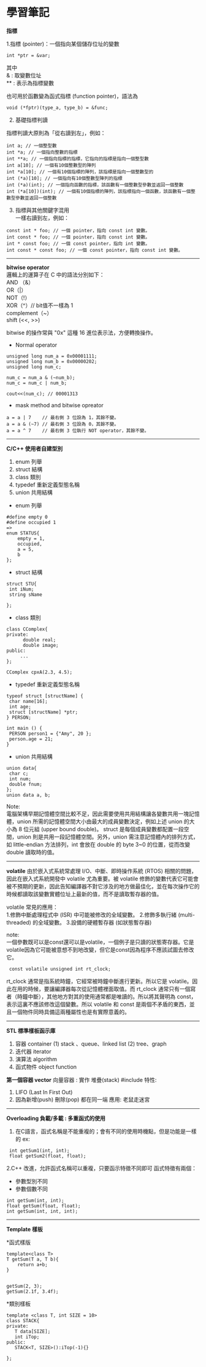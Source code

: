 # 學習筆記
**指標** 

1.指標 (pointer)：一個指向某個儲存位址的變數
 ```
 int *ptr = &var;
 ```
其中  
  & : 取變數位址  
  ** : 表示為指標變數  

也可用於函數變為函式指標 (function pointer)，語法為  
```
void (*fptr)(type_a, type_b) = &func;
```
2. 基礎指標判讀  

指標判讀大原則為「從右讀到左」，例如：  
```
int a; // 一個整型數
int *a; // 一個指向整數的指標
int **a; // 一個指向指標的指標，它指向的指標是指向一個整型數
int a[10]; // 一個有10個整數型的陣列
int *a[10]; // 一個有10個指標的陣列，該指標是指向一個整數型的
int (*a)[10]; // 一個指向有10個整數型陣列的指標
int (*a)(int); // 一個指向函數的指標，該函數有一個整數型參數並返回一個整數
int (*a[10])(int); // 一個有10個指標的陣列，該指標指向一個函數，該函數有一個整數型參數並返回一個整數
```
3. 指標與其他關鍵字混用  
一樣右讀到左，例如： 
```
const int * foo; // 一個 pointer，指向 const int 變數。
int const * foo; // 一個 pointer，指向 const int 變數。
int * const foo; // 一個 const pointer，指向 int 變數。
int const * const foo; // 一個 const pointer，指向 const int 變數。
```


 ---------------------------- 
**bitwise operator**  
 邏輯上的運算子在 C 中的語法分別如下：  
AND （&）  
OR（|）  
NOT（!）  
XOR（^）// bit值不一樣為 1  
complement（~）  
shift (<<, >>)  

bitwise 的操作常與 "0x" 這種 16 進位表示法，方便轉換操作。  
 
* Normal operator  
``` 
unsigned long num_a = 0x00001111;
unsigned long num_b = 0x00000202;
unsigned long num_c;

num_c = num_a & (~num_b);
num_c = num_c | num_b;

cout<<(num_c); // 00001313
 ```
* mask method and bitwise opreator
 ```
a = a | 7    // 最右側 3 位設為 1，其餘不變。
a = a & (~7) // 最右側 3 位設為 0，其餘不變。
a = a ^ 7    // 最右側 3 位執行 NOT operator，其餘不變。
 ```
 
----------------------------- 
**C/C++ 使用者自建型別**
1. enum 列舉
2. struct 結構
3. class 類別
4. typedef 重新定義型態名稱
5. union 共用結構
 * enum 列舉
```
#define empty 0
#define occupied 1
=>
enum STATUS{
	empty = 1,        
	occupied,
	a = 5,
	b   
};
```
* struct 結構

```
struct STU{
 int iNum;
 string sName

};
```
* class 類別
```
class CComplex{
private:
      double real;
      double image;
public:
     ...
};

CComplex cpxA(2.3, 4.5);
```
* typedef 重新定義型態名稱
```
typeof struct [structName] {
 char name[16];
 int age;
 struct [structName] *ptr;
} PERSON;

int main () {
 PERSON person1 = {"Amy", 20 };
 person.age = 21;
}
```
*  union 共用結構
```
union data{
 char c;
 int num;
 double fnum;
};
union data a, b;
```
Note:  
電腦架構早期記憶體空間比較不足，因此需要使用共用結構讓各變數共用一塊記憶體，union 所需的記憶體空間大小由最大的成員變數決定，例如上述 union 的大小為 8 位元組 (upper bound double)。
struct 是每個成員變數都配置一段空間，union 則是共用一段記憶體空間。另外，union 需注意記憶體內的排列方式，如 little-endian 方法排列，int 會放在 double 的 byte 3~0 的位置，從而改變 double 讀取時的值。

---------------------------- 
**volatile**
由於嵌入式系統常處理 I/O、中斷、即時操作系統 (RTOS) 相關的問題，因此在嵌入式系統開發中 volatile 尤為重要。被 volatile 修飾的變數代表它可能會被不預期的更新，因此告知編譯器不對它涉及的地方做最佳化，並在每次操作它的時候都讀取該變數實體位址上最新的值，而不是讀取暫存器的值。  
  
volatile 常見的應用：  
1.修飾中斷處理程式中 (ISR) 中可能被修改的全域變數。
2.修飾多執行緒 (multi-threaded) 的全域變數。
3.設備的硬體暫存器 (如狀態暫存器)

note:  
一個參數既可以是const還可以是volatile，一個例子是只讀的狀態寄存器。它是volatile因為它可能被意想不到地改變，但它是const因為程序不應該試圖去修改它。
```
 const volatile unsigned int rt_clock;
```

rt_clock 通常是指系統時鐘，它經常被時鐘中斷進行更新。所以它是 volatile。因此在用的時候，要讓編譯器每次從記憶體裡面取值。而 rt_clock 通常只有一個寫者（時鐘中斷），其他地方對其的使用通常都是唯讀的。所以將其聲明為 const，表示這裏不應該修改這個變數。所以 volatile 和 const 是兩個不矛盾的東西，並且一個物件同時具備這兩種屬性也是有實際意義的。



---------------------------- 
**STL 標準樣板函示庫**
1. 容器 container
   (1) stack 、queue、linked list
   (2) tree、graph
2. 迭代器 iterator
3. 演算法  algorithm
4. 函式物件  object function

**第一個容器 vector**
向量容器 : 實作 堆疊(stack)
#include <vector>
特性:
   1) LIFO (Last In First Out)
   2) 因為新增(push) 刪除(pop) 都在同一端
應用:
   老鼠走迷宮

-----------------------------
 
 **Overloading 負載/多載 : 多重函式的使用**
1. 在C語言，函式名稱是不能重複的；會有不同的使用時機點，但是功能是一樣的
 ex: 
 ```
  int getSum1(int, int);
  float getSum2(float, float);
 ```
  2.C++ 改進，允許函式名稱可以重複，只要函示特徵不同即可
           函式特徵有兩個：
   * 參數型別不同
   * 參數個數不同
 ```
 int getSum(int, int);
 float getSum(float, float);       
 int getSum(int, int, int);  
 ```
-----------------------------
**Template 樣板**
 
 *函式樣版
 ```
template<class T>
T getSum(T a, T b){
     return a+b;
}

 
getSum(2, 3);
getSum(2.1f, 3.4f);
 
 ```
 
 *類別樣板
 ```
template <class T, int SIZE = 10>
class STACK{
private:
	T data[SIZE];
	int iTop;
public:
	STACK<T, SIZE>():iTop(-1){}
	
};
```

